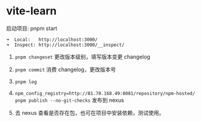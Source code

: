 # vite-learn

启动项目: pnpm start
```
➜  Local:   http://localhost:3000/
➜  Inspect: http://localhost:3000/__inspect/
```

1.  `pnpm changeset` 更改版本级别，填写版本变更 changelog

2.  `pnpm commit` 消费 changelog，更改版本号

2.  `pnpm log` 

4.  `npm_config_registry=http://81.70.168.49:8081/repository/npm-hosted/ pnpm publish --no-git-checks` 发布到 nexus

6.  去 nexus 查看是否存在包，也可在项目中安装依赖，测试使用。